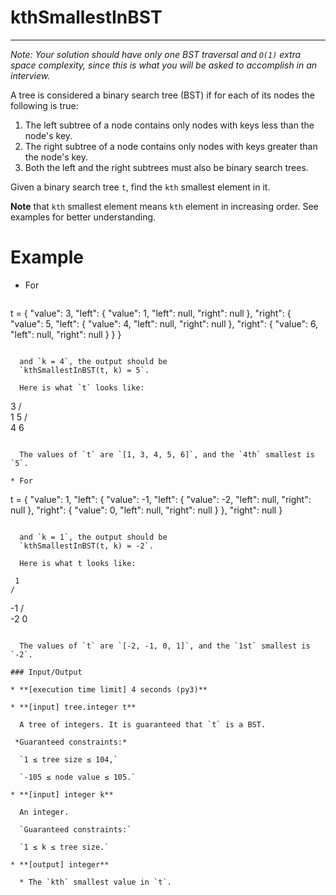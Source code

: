 # kthSmallestInBST

---
*Note: Your solution should have only one BST traversal and `O(1)` extra space complexity, since this is what you will be asked to accomplish in an interview.*

A tree is considered a binary search tree (BST) if for each of its nodes the following is true:

1. The left subtree of a node contains only nodes with keys less than the node's key.
2. The right subtree of a node contains only nodes with keys greater than the node's key.
3. Both the left and the right subtrees must also be binary search trees.

Given a binary search tree `t`, find the `kth` smallest element in it.

**Note** that `kth` smallest element means `kth` element in increasing order. See examples for better understanding.

# Example

* For
  
  ```
t = {
    "value": 3,
    "left": {
        "value": 1,
        "left": null,
        "right": null
    },
    "right": {
        "value": 5,
        "left": {
            "value": 4,
            "left": null,
            "right": null
        },
        "right": {
            "value": 6,
            "left": null,
            "right": null
        }
    }
}
```

  and `k = 4`, the output should be
  `kthSmallestInBST(t, k) = 5`.

  Here is what `t` looks like:

  ```
   3
 /   \
1     5
     / \
    4   6
```

  The values of `t` are `[1, 3, 4, 5, 6]`, and the `4th` smallest is `5`.

* For

  ```
t = {
    "value": 1,
    "left": {
        "value": -1,
        "left": {
            "value": -2,
            "left": null,
            "right": null
        },
        "right": {
            "value": 0,
            "left": null,
            "right": null
        }
    },
    "right": null
}
```

  and `k = 1`, the output should be
  `kthSmallestInBST(t, k) = -2`.

  Here is what t looks like:

  ```
     1
    /
  -1
  / \
-2   0
```

  The values of `t` are `[-2, -1, 0, 1]`, and the `1st` smallest is `-2`.

### Input/Output

* **[execution time limit] 4 seconds (py3)**

* **[input] tree.integer t**

  A tree of integers. It is guaranteed that `t` is a BST.

 *Guaranteed constraints:*

  `1 ≤ tree size ≤ 104,`

  `-105 ≤ node value ≤ 105.`

* **[input] integer k**

  An integer.

  `Guaranteed constraints:`

  `1 ≤ k ≤ tree size.`

* **[output] integer**

  * The `kth` smallest value in `t`.
